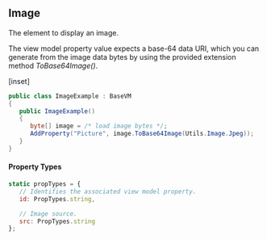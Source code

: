 ﻿## Image

The element to display an image.  

The view model property value expects a base-64 data URI, which you can generate from the image data bytes by using the provided extension method _ToBase64Image()_.

[inset]

```csharp
public class ImageExample : BaseVM
{
   public ImageExample()
   {
      byte[] image = /* load image bytes */;
      AddProperty("Picture", image.ToBase64Image(Utils.Image.Jpeg));
   }
}
```

#### Property Types

```jsx
static propTypes = {
   // Identifies the associated view model property.
   id: PropTypes.string,

   // Image source.
   src: PropTypes.string
};
```